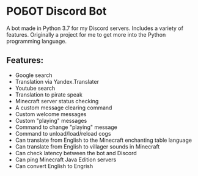 # POБOT Discord Bot
A bot made in Python 3.7 for my Discord servers. Includes a variety of features. Originally a project for me to get more into the Python programming language.

## Features:
* Google search
* Translation via Yandex.Translater
* Youtube search
* Translation to pirate speak
* Minecraft server status checking
* A custom message clearing command
* Custom welcome messages
* Custom "playing" messages
* Command to change "playing" message
* Command to unload/load/reload cogs
* Can translate from English to the Minecraft enchanting table language
* Can translate from English to villager sounds in Minecraft
* Can check latency between the bot and Discord
* Can ping Minecraft Java Edition servers
* Can convert English to Engrish
